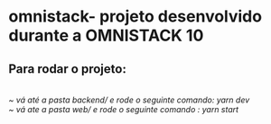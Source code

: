 # omnistack- projeto desenvolvido durante a OMNISTACK 10 

<h2>Para rodar o projeto:</h2></br>
<i>~ vá até a pasta backend/ e rode o seguinte comando: yarn dev</br></i>
<i>~ vá ate a pasta web/ e rode o seguinte comando : yarn start</i>

